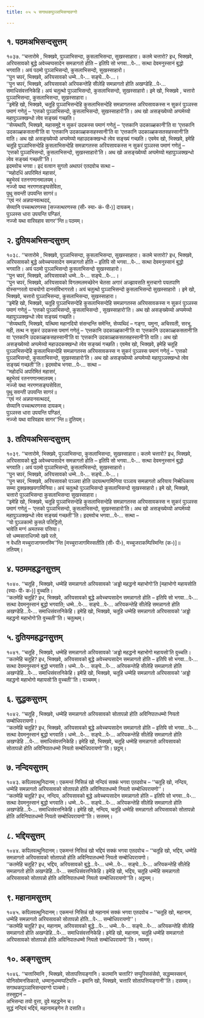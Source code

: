 ```yaml
---
title: ०५ ५ सगाथकपुञ्ञाभिसन्दवग्गो

---
```



## १. पठमअभिसन्दसुत्तम्

१०३७. ‘‘चत्तारोमे , भिक्खवे, पुञ्ञाभिसन्दा, कुसलाभिसन्दा, सुखस्साहारा। कतमे चत्तारो? इध, भिक्खवे, अरियसावको बुद्धे अवेच्चप्पसादेन समन्नागतो होति – इतिपि सो भगवा…पे॰… सत्था देवमनुस्सानं बुद्धो भगवाति। अयं पठमो पुञ्ञाभिसन्दो, कुसलाभिसन्दो, सुखस्साहारो।  
‘‘पुन चपरं, भिक्खवे, अरियसावको धम्मे…पे॰… सङ्घे…पे॰…।  
‘‘पुन चपरं, भिक्खवे, अरियसावको अरियकन्तेहि सीलेहि समन्नागतो होति अखण्डेहि…पे॰… समाधिसंवत्तनिकेहि। अयं चतुत्थो पुञ्ञाभिसन्दो, कुसलाभिसन्दो, सुखस्साहारो। इमे खो, भिक्खवे , चत्तारो पुञ्ञाभिसन्दा, कुसलाभिसन्दा, सुखस्साहारा।  
‘‘इमेहि खो, भिक्खवे, चतूहि पुञ्ञाभिसन्देहि कुसलाभिसन्देहि समन्नागतस्स अरियसावकस्स न सुकरं पुञ्ञस्स पमाणं गणेतुं – ‘एत्तको पुञ्ञाभिसन्दो, कुसलाभिसन्दो, सुखस्साहारो’ति। अथ खो असङ्ख्येय्यो अप्पमेय्यो महापुञ्ञक्खन्धो त्वेव सङ्ख्यं गच्छति।  
‘‘सेय्यथापि, भिक्खवे, महासमुद्दे न सुकरं उदकस्स पमाणं गणेतुं – ‘एत्तकानि उदकाळ्हकानी’ति वा ‘एत्तकानि उदकाळ्हकसतानी’ति वा ‘एत्तकानि उदकाळ्हकसहस्सानी’ति वा ‘एत्तकानि उदकाळ्हकसतसहस्सानी’ति वाति। अथ खो असङ्ख्येय्यो अप्पमेय्यो महाउदकक्खन्धो त्वेव सङ्ख्यं गच्छति। एवमेव खो, भिक्खवे, इमेहि चतूहि पुञ्ञाभिसन्देहि कुसलाभिसन्देहि समन्नागतस्स अरियसावकस्स न सुकरं पुञ्ञस्स पमाणं गणेतुं – ‘एत्तको पुञ्ञाभिसन्दो, कुसलाभिसन्दो, सुखस्साहारो’ति। अथ खो असङ्ख्येय्यो अप्पमेय्यो महापुञ्ञक्खन्धो त्वेव सङ्ख्यं गच्छती’’ति।  
इदमवोच भगवा। इदं वत्वान सुगतो अथापरं एतदवोच सत्था –  
‘‘महोदधिं अपरिमितं महासरं,  
बहुभेरवं रतनगणानमालयम्।  
नज्जो यथा नरगणसङ्घसेविता,  
पुथू सवन्ती उपयन्ति सागरं॥  
‘‘एवं नरं अन्नपानवत्थददं,  
सेय्यानि पच्चत्थरणस्स [सज्जत्थरणस्स (सी॰ स्या॰ कं॰ पी॰)] दायकम्।  
पुञ्ञस्स धारा उपयन्ति पण्डितं,  
नज्जो यथा वारिवहाव सागर’’न्ति॥ पठमम्।  


## २. दुतियअभिसन्दसुत्तम्

१०३८. ‘‘चत्तारोमे , भिक्खवे, पुञ्ञाभिसन्दा, कुसलाभिसन्दा, सुखस्साहारा। कतमे चत्तारो? इध, भिक्खवे, अरियसावको बुद्धे अवेच्चप्पसादेन समन्नागतो होति – इतिपि सो भगवा…पे॰… सत्था देवमनुस्सानं बुद्धो भगवाति। अयं पठमो पुञ्ञाभिसन्दो कुसलाभिसन्दो सुखस्साहारो।  
‘‘पुन चपरं, भिक्खवे, अरियसावको धम्मे…पे॰… सङ्घे…पे॰…।  
‘‘पुन चपरं, भिक्खवे, अरियसावको विगतमलमच्छेरेन चेतसा अगारं अज्झावसति मुत्तचागो पयतपाणि वोस्सग्गरतो याचयोगो दानसंविभागरतो। अयं चतुत्थो पुञ्ञाभिसन्दो कुसलाभिसन्दो सुखस्साहारो । इमे खो, भिक्खवे, चत्तारो पुञ्ञाभिसन्दा, कुसलाभिसन्दा, सुखस्साहारा।  
‘‘इमेहि खो, भिक्खवे, चतूहि पुञ्ञाभिसन्देहि कुसलाभिसन्देहि समन्नागतस्स अरियसावकस्स न सुकरं पुञ्ञस्स पमाणं गणेतुं – ‘एत्तको पुञ्ञाभिसन्दो, कुसलाभिसन्दो , सुखस्साहारो’ति। अथ खो असङ्ख्येय्यो अप्पमेय्यो महापुञ्ञक्खन्धो त्वेव सङ्ख्यं गच्छति।  
‘‘सेय्यथापि, भिक्खवे, यत्थिमा महानदियो संसन्दन्ति समेन्ति, सेय्यथिदं – गङ्गा, यमुना, अचिरवती, सरभू, मही, तत्थ न सुकरं उदकस्स पमाणं गणेतुं – ‘एत्तकानि उदकाळ्हकानी’ति वा ‘एत्तकानि उदकाळ्हकसतानी’ति वा ‘एत्तकानि उदकाळ्हकसहस्सानी’ति वा ‘एत्तकानि उदकाळ्हकसतसहस्सानी’ति वाति। अथ खो असङ्ख्येय्यो अप्पमेय्यो महाउदकक्खन्धो त्वेव सङ्ख्यं गच्छति। एवमेव खो, भिक्खवे, इमेहि चतूहि पुञ्ञाभिसन्देहि कुसलाभिसन्देहि समन्नागतस्स अरियसावकस्स न सुकरं पुञ्ञस्स पमाणं गणेतुं – ‘एत्तको पुञ्ञाभिसन्दो, कुसलाभिसन्दो, सुखस्साहारो’ति। अथ खो असङ्ख्येय्यो अप्पमेय्यो महापुञ्ञक्खन्धो त्वेव सङ्ख्यं गच्छती’’ति। इदमवोच भगवा…पे॰… सत्था –  
‘‘महोदधिं अपरिमितं महासरं,  
बहुभेरवं रतनगणानमालयम्।  
नज्जो यथा नरगणसङ्घसेविता,  
पुथू सवन्ती उपयन्ति सागरं॥  
‘‘एवं नरं अन्नपानवत्थददं,  
सेय्यानि पच्चत्थरणस्स दायकम्।  
पुञ्ञस्स धारा उपयन्ति पण्डितं,  
नज्जो यथा वारिवहाव सागर’’न्ति॥ दुतियम्।  


## ३. ततियअभिसन्दसुत्तम्

१०३९. ‘‘चत्तारोमे, भिक्खवे, पुञ्ञाभिसन्दा, कुसलाभिसन्दा, सुखस्साहारा। कतमे चत्तारो? इध, भिक्खवे, अरियसावको बुद्धे अवेच्चप्पसादेन समन्नागतो होति – इतिपि सो भगवा…पे॰… सत्था देवमनुस्सानं बुद्धो भगवाति। अयं पठमो पुञ्ञाभिसन्दो, कुसलाभिसन्दो, सुखस्साहारो।  
‘‘पुन चपरं, भिक्खवे, अरियसावको धम्मे…पे॰… सङ्घे…पे॰…।  
‘‘पुन चपरं, भिक्खवे, अरियसावको पञ्ञवा होति उदयत्थगामिनिया पञ्ञाय समन्नागतो अरियाय निब्बेधिकाय सम्मा दुक्खक्खयगामिनिया। अयं चतुत्थो पुञ्ञाभिसन्दो कुसलाभिसन्दो सुखस्साहारो। इमे खो, भिक्खवे, चत्तारो पुञ्ञाभिसन्दा कुसलाभिसन्दा सुखस्साहारा।  
‘‘इमेहि खो, भिक्खवे, चतूहि पुञ्ञाभिसन्देहि कुसलाभिसन्देहि समन्नागतस्स अरियसावकस्स न सुकरं पुञ्ञस्स पमाणं गणेतुं – ‘एत्तको पुञ्ञाभिसन्दो, कुसलाभिसन्दो, सुखस्साहारो’ति। अथ खो असङ्ख्येय्यो अप्पमेय्यो महापुञ्ञक्खन्धो त्वेव सङ्ख्यं गच्छती’’ति। इदमवोच भगवा…पे॰… सत्था –  
‘‘यो पुञ्ञकामो कुसले पतिट्ठितो,  
भावेति मग्गं अमतस्स पत्तिया।  
सो धम्मसाराधिगमो खये रतो,  
न वेधति मच्चुराजागमनस्मि’’न्ति [मच्चुराजागमिस्सतीति (सी॰ पी॰), मच्चुजराकम्पिस्मिन्ति (क॰)]॥ ततियम्।  


## ४. पठममहद्धनसुत्तम्

१०४०. ‘‘चतूहि , भिक्खवे, धम्मेहि समन्नागतो अरियसावको ‘अड्ढो महद्धनो महाभोगो’ति [महाभोगो महायसोति (स्या॰ पी॰ क॰)] वुच्चति।  
‘‘कतमेहि चतूहि? इध, भिक्खवे, अरियसावको बुद्धे अवेच्चप्पसादेन समन्नागतो होति – इतिपि सो भगवा…पे॰… सत्था देवमनुस्सानं बुद्धो भगवाति; धम्मे…पे॰… सङ्घे…पे॰… अरियकन्तेहि सीलेहि समन्नागतो होति अखण्डेहि…पे॰… समाधिसंवत्तनिकेहि। इमेहि खो, भिक्खवे, चतूहि धम्मेहि समन्नागतो अरियसावको ‘अड्ढो महद्धनो महाभोगो’ति वुच्चती’’ति। चतुत्थम्।  


## ५. दुतियमहद्धनसुत्तम्

१०४१. ‘‘चतूहि , भिक्खवे, धम्मेहि समन्नागतो अरियसावको ‘अड्ढो महद्धनो महाभोगो महायसो’ति वुच्चति।  
‘‘कतमेहि चतूहि? इध, भिक्खवे, अरियसावको बुद्धे अवेच्चप्पसादेन समन्नागतो होति – इतिपि सो भगवा…पे॰… सत्था देवमनुस्सानं बुद्धो भगवाति। धम्मे…पे॰… सङ्घे…पे॰… अरियकन्तेहि सीलेहि समन्नागतो होति अखण्डेहि…पे॰… समाधिसंवत्तनिकेहि। इमेहि खो, भिक्खवे, चतूहि धम्मेहि समन्नागतो अरियसावको ‘अड्ढो महद्धनो महाभोगो महायसो’ति वुच्चती’’ति। पञ्चमम्।  


## ६. सुद्धकसुत्तम्

१०४२. ‘‘चतूहि , भिक्खवे, धम्मेहि समन्नागतो अरियसावको सोतापन्नो होति अविनिपातधम्मो नियतो सम्बोधिपरायणो।  
‘‘कतमेहि चतूहि? इध, भिक्खवे, अरियसावको बुद्धे अवेच्चप्पसादेन समन्नागतो होति – इतिपि सो भगवा…पे॰… सत्था देवमनुस्सानं बुद्धो भगवाति। धम्मे…पे॰… सङ्घे…पे॰… अरियकन्तेहि सीलेहि समन्नागतो होति अखण्डेहि …पे॰… समाधिसंवत्तनिकेहि। इमेहि खो, भिक्खवे, चतूहि धम्मेहि समन्नागतो अरियसावको सोतापन्नो होति अविनिपातधम्मो नियतो सम्बोधिपरायणो’’ति। छट्ठम्।  


## ७. नन्दियसुत्तम्

१०४३. कपिलवत्थुनिदानम्। एकमन्तं निसिन्नं खो नन्दियं सक्कं भगवा एतदवोच – ‘‘चतूहि खो, नन्दिय, धम्मेहि समन्नागतो अरियसावको सोतापन्नो होति अविनिपातधम्मो नियतो सम्बोधिपरायणो’’।  
‘‘कतमेहि चतूहि? इध, नन्दिय, अरियसावको बुद्धे अवेच्चप्पसादेन समन्नागतो होति – इतिपि सो भगवा…पे॰… सत्था देवमनुस्सानं बुद्धो भगवाति। धम्मे…पे॰… सङ्घे…पे॰… अरियकन्तेहि सीलेहि समन्नागतो होति अखण्डेहि…पे॰… समाधिसंवत्तनिकेहि। इमेहि खो, नन्दिय, चतूहि धम्मेहि समन्नागतो अरियसावको सोतापन्नो होति अविनिपातधम्मो नियतो सम्बोधिपरायणो’’ति। सत्तमम्।  


## ८. भद्दियसुत्तम्

१०४४. कपिलवत्थुनिदानम्। एकमन्तं निसिन्नं खो भद्दियं सक्कं भगवा एतदवोच – ‘‘चतूहि खो, भद्दिय, धम्मेहि समन्नागतो अरियसावको सोतापन्नो होति अविनिपातधम्मो नियतो सम्बोधिपरायणो।  
‘‘कतमेहि चतूहि? इध, भद्दिय, अरियसावको बुद्धे…पे॰… धम्मे…पे॰… सङ्घे…पे॰… अरियकन्तेहि सीलेहि समन्नागतो होति अखण्डेहि…पे॰… समाधिसंवत्तनिकेहि। इमेहि खो, भद्दिय, चतूहि धम्मेहि समन्नागतो अरियसावको सोतापन्नो होति अविनिपातधम्मो नियतो सम्बोधिपरायणो’’ति। अट्ठमम्।  


## ९. महानामसुत्तम्

१०४५. कपिलवत्थुनिदानम्। एकमन्तं निसिन्नं खो महानामं सक्कं भगवा एतदवोच – ‘‘चतूहि खो, महानाम, धम्मेहि समन्नागतो अरियसावको सोतापन्नो होति…पे॰… सम्बोधिपरायणो’’।  
‘‘कतमेहि चतूहि? इध, महानाम, अरियसावको बुद्धे…पे॰… धम्मे…पे॰… सङ्घे…पे॰… अरियकन्तेहि सीलेहि समन्नागतो होति अखण्डेहि…पे॰… समाधिसंवत्तनिकेहि। इमेहि खो, महानाम, चतूहि धम्मेहि समन्नागतो अरियसावको सोतापन्नो होति अविनिपातधम्मो नियतो सम्बोधिपरायणो’’ति। नवमम्।  


## १०. अङ्गसुत्तम्

१०४६. ‘‘चत्तारिमानि , भिक्खवे, सोतापत्तियङ्गानि। कतमानि चत्तारि? सप्पुरिससंसेवो, सद्धम्मस्सवनं, योनिसोमनसिकारो, धम्मानुधम्मप्पटिपत्ति – इमानि खो, भिक्खवे, चत्तारि सोतापत्तियङ्गानी’’ति। दसमम्।  
सगाथकपुञ्ञाभिसन्दवग्गो पञ्चमो।  
तस्सुद्दानं –  
अभिसन्दा तयो वुत्ता, दुवे महद्धनेन च।  
सुद्धं नन्दियं भद्दियं, महानामङ्गेन ते दसाति॥  